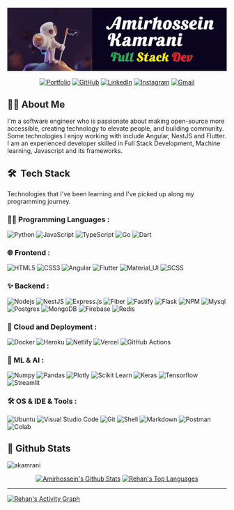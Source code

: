 <a href="https://www.aKamrani.ir" target="_blank"><img src="./Profile-Banner.png"></a>

<p align="center">
    <a href="https://www.aKamrani.ir"><img src="https://img.icons8.com/bubbles/50/000000/link.png" alt="Portfolio"/></a>
	<a href="https://github.com/aKamrani"><img src="https://img.icons8.com/bubbles/50/000000/github.png" alt="GitHub"/></a>
	<a href="https://www.linkedin.com/in/akamrani/"><img src="https://img.icons8.com/bubbles/50/000000/linkedin.png" alt="LinkedIn"/></a>
    <a href="https://www.instagram.com/githubtrending/"><img src="https://img.icons8.com/bubbles/50/000000/instagram.png" alt="Instagram"/></a>
	<a href="mailto:ceit.engineer@gmail.com"><img src="https://img.icons8.com/bubbles/50/000000/gmail.png" alt="Gmail"/></a>
</p>

## 👨‍💻 About Me

I'm a software engineer who is passionate about making open-source more accessible, creating technology to elevate people, and building community. Some technologies I enjoy working with include Angular, NestJS and Flutter. I am an experienced developer skilled in Full Stack Development, Machine learning, Javascript and its frameworks.

## 🛠️ &nbsp;Tech Stack

Technologies that I've been learning and I've picked up along my programming journey.

### 👨‍💻 Programming Languages :

![Python](https://img.shields.io/badge/Python%20-%2314354C.svg?logo=python&logoColor=white)
![JavaScript](https://img.shields.io/badge/JavaScript%20-%23F7DF1E.svg?logo=javascript&logoColor=black)
![TypeScript](https://img.shields.io/badge/TypeScript%20-%238BB904.svg?logo=TypeScript&logoColor=black)
![Go](https://img.shields.io/badge/go%20-%2300ACD7.svg?logo=go&logoColor=white)
![Dart](https://img.shields.io/badge/Dart%20-%23025596.svg?logo=Dart&logoColor=white)

### 🌐 Frontend :

![HTML5](https://img.shields.io/badge/HTML5%20-%23E34F26.svg?logo=html5&logoColor=white)
![CSS3](https://img.shields.io/badge/CSS%20-%231572B6.svg?logo=css3)
![Angular](https://img.shields.io/badge/Angular-BD002E?logo=Angular)
![Flutter](https://img.shields.io/badge/Flutter%20-%2366B1F1.svg?logo=Flutter&logoColor=white)
![Material_UI](https://img.shields.io/badge/Material--UI-0081CB?logo=material-ui&logoColor=white)
![SCSS](https://img.shields.io/badge/Sass-CC6699?logo=sass&logoColor=white)

### ✨ Backend :

![Nodejs](https://img.shields.io/badge/Node.js-339933?logo=nodedotjs&logoColor=white)
![NestJS](https://img.shields.io/badge/NestJS-E0234E?logo=NestJS&logoColor=white)
![Express.js](https://img.shields.io/badge/Express.js-000000?logo=express&logoColor=white)
![Fiber](https://img.shields.io/badge/Fiber-00ACD7?logo=Go&logoColor=white)
![Fastify](https://img.shields.io/badge/Fastify-04625C?logo=Fastify)
![Flask](https://img.shields.io/badge/Flask-000000?logo=Flask)
![NPM](https://img.shields.io/badge/npm-CB3837?logo=npm)
![Mysql](https://img.shields.io/badge/MySQL-00000F?logo=mysql&logoColor=white)
![Postgres](https://img.shields.io/badge/PostgreSQL-316192?logo=postgresql&logoColor=white)
![MongoDB](https://img.shields.io/badge/MongoDB-4EA94B?logo=mongodb&logoColor=white)
![Firebase](https://img.shields.io/badge/firebase-ffca28?logo=firebase&logoColor=black)
![Redis](https://img.shields.io/badge/redis-%23DD0031.svg?logo=redis&logoColor=white)

### 🚀 Cloud and Deployment :

![Docker](https://img.shields.io/badge/Docker-2CA5E0?logo=docker&logoColor=white)
![Heroku](https://img.shields.io/badge/Heroku-430098?logo=heroku&logoColor=white)
![Netlify](https://img.shields.io/badge/Netlify-00C7B7?logo=netlify&logoColor=white)
![Vercel](https://img.shields.io/badge/Vercel-000000?logo=vercel&logoColor=white)
![GitHub Actions](https://img.shields.io/badge/GitHub_Actions-2088FF?logo=github-actions&logoColor=white)

### 🤖 ML & AI :

![Numpy](https://img.shields.io/badge/Numpy-777BB4?logo=numpy&logoColor=white)
![Pandas](https://img.shields.io/badge/Pandas-2C2D72?logo=pandas&logoColor=white)
![Plotly](https://img.shields.io/badge/Plotly-239120?logo=plotly&logoColor=white)
![Scikit Learn](https://img.shields.io/badge/scikit_learn-F7931E?logo=scikit-learn&logoColor=white)
![Keras](https://img.shields.io/badge/Keras-D00000?logo=Keras&logoColor=white)
![Tensorflow](https://img.shields.io/badge/TensorFlow-FF6F00?logo=TensorFlow&logoColor=white)
![Streamlit](https://img.shields.io/badge/Streamlit-FF4B4B?logo=Streamlit&logoColor=white)

### 🛠 OS & IDE & Tools : <br />

![Ubuntu](https://img.shields.io/badge/-Ubuntu-black?logo=ubuntu)
![Visual Studio Code](https://img.shields.io/badge/Visual_Studio_Code-0078D4?logo=visual%20studio%20code&logoColor=white)
![Git](https://img.shields.io/badge/Git-F05032?logo=git&logoColor=white)
![Shell](https://img.shields.io/badge/Shell_Script-121011?logo=gnu-bash&logoColor=white)
![Markdown](https://img.shields.io/badge/-Markdown-05122A?style=flat&logo=markdown)
![Postman](https://img.shields.io/badge/Postman-FF6C37?logo=Postman&logoColor=white)
![Colab](https://img.shields.io/badge/Colab-F9AB00?logo=googlecolab&color=525252)

<h2>📃 Github Stats</h2>

<p align="left"> <img src="https://komarev.com/ghpvc/?username=akamrani&label=Profile%20Views%20&color=dc143c&style=plastic" alt="akamrani" /> </p>

<div>

  <div align="center">
    <a href="#"><img alt="Amirhossein's Github Stats" src="https://github-readme-stats.vercel.app/api?username=akamrani&show_icons=true&include_all_commits=true&count_private=true&theme=react&hide_border=true&bg_color=0D1117&title_color=F0DB4F&icon_color=F0DB4F" height="200"/></a>
    <a href="#"><img alt="Rehan's Top Languages" src="https://github-readme-stats.vercel.app/api/top-langs/?username=Hardly-Human&langs_count=10&layout=compact&theme=react&hide_border=true&bg_color=0D1117&title_color=F0DB4F&icon_color=F0DB4F" height="200"/></a>
    <br/>

  </div>

  <hr/>

  <div>
    <a href="#"><img alt="Rehan's Activity Graph" src="https://activity-graph.herokuapp.com/graph?username=akamrani&custom_title=Amirhossein%20Kamrani's%20Contribution%20Graph&bg_color=0D1117&color=F0DB4F&line=FFFFFF&point=F0DB4F&hide_border=true" /></a>
  <div>
</div>
